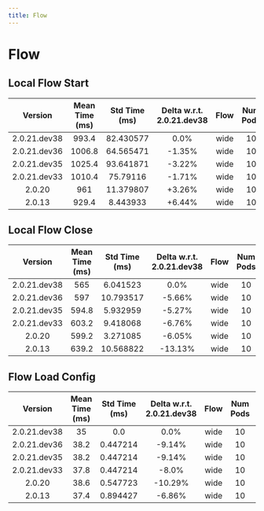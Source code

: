 ```yaml
---
title: Flow
---
```

# Flow

## Local Flow Start

| Version | Mean Time (ms) | Std Time (ms) | Delta w.r.t. 2.0.21.dev38 | Flow | Num Pods | Iterations |
| :---: | :---: | :---: | :---: | :---: | :---: | :---: |
| 2.0.21.dev38 | 993.4 | 82.430577 | 0.0% | wide | 10 | 5 |
| 2.0.21.dev36 | 1006.8 | 64.565471 | -1.35% | wide | 10 | 5 |
| 2.0.21.dev35 | 1025.4 | 93.641871 | -3.22% | wide | 10 | 5 |
| 2.0.21.dev33 | 1010.4 | 75.79116 | -1.71% | wide | 10 | 5 |
| 2.0.20 | 961 | 11.379807 | +3.26% | wide | 10 | 5 |
| 2.0.13 | 929.4 | 8.443933 | +6.44% | wide | 10 | 5 |
## Local Flow Close

| Version | Mean Time (ms) | Std Time (ms) | Delta w.r.t. 2.0.21.dev38 | Flow | Num Pods | Iterations |
| :---: | :---: | :---: | :---: | :---: | :---: | :---: |
| 2.0.21.dev38 | 565 | 6.041523 | 0.0% | wide | 10 | 5 |
| 2.0.21.dev36 | 597 | 10.793517 | -5.66% | wide | 10 | 5 |
| 2.0.21.dev35 | 594.8 | 5.932959 | -5.27% | wide | 10 | 5 |
| 2.0.21.dev33 | 603.2 | 9.418068 | -6.76% | wide | 10 | 5 |
| 2.0.20 | 599.2 | 3.271085 | -6.05% | wide | 10 | 5 |
| 2.0.13 | 639.2 | 10.568822 | -13.13% | wide | 10 | 5 |
## Flow Load Config

| Version | Mean Time (ms) | Std Time (ms) | Delta w.r.t. 2.0.21.dev38 | Flow | Num Pods | Iterations |
| :---: | :---: | :---: | :---: | :---: | :---: | :---: |
| 2.0.21.dev38 | 35 | 0.0 | 0.0% | wide | 10 | 5 |
| 2.0.21.dev36 | 38.2 | 0.447214 | -9.14% | wide | 10 | 5 |
| 2.0.21.dev35 | 38.2 | 0.447214 | -9.14% | wide | 10 | 5 |
| 2.0.21.dev33 | 37.8 | 0.447214 | -8.0% | wide | 10 | 5 |
| 2.0.20 | 38.6 | 0.547723 | -10.29% | wide | 10 | 5 |
| 2.0.13 | 37.4 | 0.894427 | -6.86% | wide | 10 | 5 |
